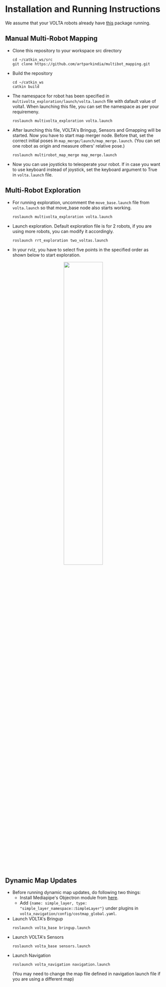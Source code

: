 # Installation and Running Instructions

We assume that your VOLTA robots already have [this](https://github.com/botsync/volta) package running.

## Manual Multi-Robot Mapping

- Clone this repository to your workspace src directory
  ```
  cd ~/catkin_ws/src
  git clone https://github.com/artparkindia/multibot_mapping.git
  ```
- Build the repository
  ```
  cd ~/catkin_ws
  catkin build
  ```
- The namespace for robot has been specified in `multivolta_exploration/launch/volta.launch` file with dafault value of volta1. When launching this file, you can set the namespace as per your requiremeny.
  ```
  roslaunch multivolta_exploration volta.launch
  ```
- After launching this file, VOLTA's Bringup, Sensors and Gmapping will be started. Now you have to start map merger node. Before that, set the correct initial poses in `map_merge/launch/map_merge.launch`. (You can set one robot as origin and measure others' relative pose.)
  ```
  roslaunch multirobot_map_merge map_merge.launch
  ```
- Now you can use joysticks to teleoperate your robot. If in case you want to use keyboard instead of joystick, set the keyboard argument to True in `volta.launch` file.


## Multi-Robot Exploration

- For running exploration, uncomment the `move_base.launch` file from `volta.launch` so that move_base node also starts working.
  ```
  roslaunch multivolta_exploration volta.launch
  ```
- Launch exploration. Default exploration file is for 2 robots, if you are using more robots, you can modify it accordingly.
  ```
  roslaunch rrt_exploration two_voltas.launch
  ```
- In your rviz, you have to select five points in the specified order as shown below to start exploration.

<p align="center" width="100%">
    <img width="50%" src="https://user-images.githubusercontent.com/76533398/177487250-f9ff0f30-343c-4875-8f4a-549e7f5f1ea0.png">
</p>


## Dynamic Map Updates

- Before running dynamic map updates, do following two things:
  - Install Mediapipe's Objectron module from [here](https://google.github.io/mediapipe/getting_started/python.html).
  - Add `{name: simple_layer, type: "simple_layer_namespace::SimpleLayer"}` under plugins in `volta_navigation/config/costmap_global.yaml`.
- Launch VOLTA's Bringup
  ```
  roslaunch volta_base bringup.launch
  ```
- Launch VOLTA's Sensors
  ```
  roslaunch volta_base sensors.launch
  ```
- Launch Navigation
  ```
  roslaunch volta_navigation navigation.launch
  ```
  (You may need to change the map file defined in navigation launch file if you are using a different map)

